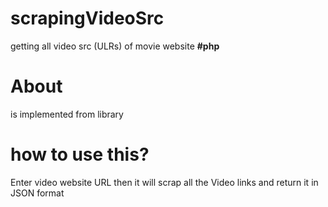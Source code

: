 # scrapingVideoSrc
getting all video src (ULRs) of movie website **#php**
# About
is implemented from library 
# how to use this?
Enter video website URL
then it will scrap all the Video links and return it in JSON format
